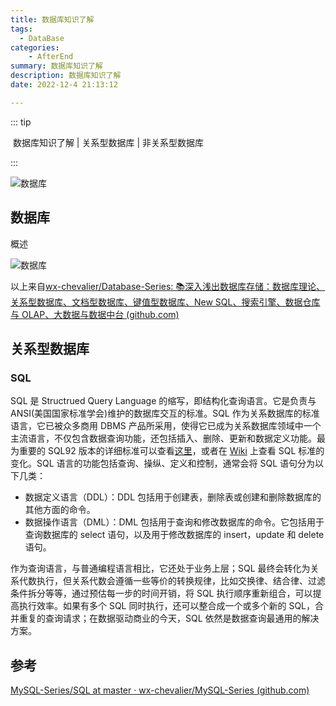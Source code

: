 ```yaml
---
title: 数据库知识了解
tags: 
  - DataBase
categories: 
    - AfterEnd
summary: 数据库知识了解
description: 数据库知识了解
date: 2022-12-4 21:13:12

---
```


::: tip

​	数据库知识了解 | 关系型数据库 | 非关系型数据库

:::

![数据库](https://camo.githubusercontent.com/c2550829341c8ded9e8b49d1c8bcc0ba18754fd6508837f7e2b263a0979db78e/68747470733a2f2f692e706f7374696d672e63632f6b34584b517668342f44617461626173652e706e67)



<!-- more -->



## 数据库

概述

![数据库](https://camo.githubusercontent.com/c2550829341c8ded9e8b49d1c8bcc0ba18754fd6508837f7e2b263a0979db78e/68747470733a2f2f692e706f7374696d672e63632f6b34584b517668342f44617461626173652e706e67)

以上来自[wx-chevalier/Database-Series: 📚深入浅出数据库存储：数据库理论、关系型数据库、文档型数据库、键值型数据库、New SQL、搜索引擎、数据仓库与 OLAP、大数据与数据中台 (github.com)](https://github.com/wx-chevalier/Database-Series)



## 关系型数据库

### SQL

SQL 是 Structrued Query Language 的缩写，即结构化查询语言。它是负责与 ANSI(美国国家标准学会)维护的数据库交互的标准。SQL 作为关系数据库的标准语言，它已被众多商用 DBMS 产品所采用，使得它已成为关系数据库领域中一个主流语言，不仅包含数据查询功能，还包括插入、删除、更新和数据定义功能。最为重要的 SQL92 版本的详细标准可以查看[这里](http://www.contrib.andrew.cmu.edu/~shadow/sql/sql1992.txt)，或者在 [Wiki](https://en.wikipedia.org/wiki/SQL) 上查看 SQL 标准的变化。SQL 语言的功能包括查询、操纵、定义和控制，通常会将 SQL 语句分为以下几类：

- 数据定义语言（DDL）：DDL 包括用于创建表，删除表或创建和删除数据库的其他方面的命令。
- 数据操作语言（DML）：DML 包括用于查询和修改数据库的命令。它包括用于查询数据库的 select 语句，以及用于修改数据库的 insert，update 和 delete 语句。

作为查询语言，与普通编程语言相比，它还处于业务上层；SQL 最终会转化为关系代数执行，但关系代数会遵循一些等价的转换规律，比如交换律、结合律、过滤条件拆分等等，通过预估每一步的时间开销，将 SQL 执行顺序重新组合，可以提高执行效率。如果有多个 SQL 同时执行，还可以整合成一个或多个新的 SQL，合并重复的查询请求；在数据驱动商业的今天，SQL 依然是数据查询最通用的解决方案。















## 参考

[MySQL-Series/SQL at master · wx-chevalier/MySQL-Series (github.com)](https://github.com/wx-chevalier/MySQL-Series/tree/master/SQL)



